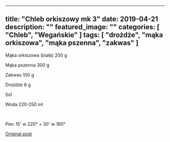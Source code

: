 
---
title: "Chleb orkiszowy mk 3"
date: 2019-04-21
description: ""
featured_image: ""
categories: [ "Chleb", "Wegańskie" ]
tags: [ "drożdże", "mąka orkiszowa", "mąka pszenna", "zakwas" ]
---

<!-- Number 11 -->

Mąka orkiszowa (biała) 200 g

Mąka pszenna 300 g

Zakwas 100 g

Drożdże 8 g

Sól

Woda 220-250 ml

 

Piec 15' w 220° + 30' w 180°



[Original post](https://statystycznakuchnia.wordpress.com/2019/04/21/chleb-orkiszowy-mk-3/)



